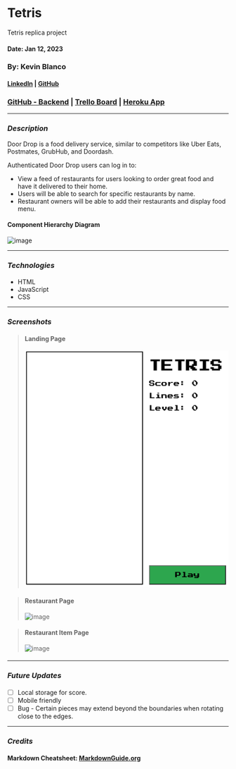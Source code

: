 # Tetris

Tetris replica project

#### Date: Jan 12, 2023

### By: Kevin Blanco

#### [LinkedIn](https://www.linkedin.com/in/kevinjblanco/) | [GitHub](https://github.com/greensharpie)

### [GitHub - Backend](https://github.com/greensharpie/Door_Drop_Backend) | [Trello Board](https://trello.com/b/xrNp2Go1/door-drop#) | [Heroku App](TBD)

---

### **_Description_**

Door Drop is a food delivery service, similar to competitors like Uber Eats, Postmates, GrubHub, and Doordash.

Authenticated Door Drop users can log in to:

- View a feed of restaurants for users looking to order great food and have it delivered to their home.
- Users will be able to search for specific restaurants by name.
- Restaurant owners will be able to add their restaurants and display food menu.

#### Component Hierarchy Diagram

![image](Pictures/Door_Drop_CHD.png)

---

### **_Technologies_**

####

- HTML
- JavaScript
- CSS

---

### **_Screenshots_**

> #### **Landing Page**
>
> ![image](Pictures/LandingPage.png)

> #### **Restaurant Page**
>
> ![image](Pictures/RestPage.png)

> #### **Restaurant Item Page**
>
> ![image](Pictures/ItemPage.png)

####

---

### **_Future Updates_**

####

- [ ] Local storage for score.
- [ ] Mobile friendly
- [ ] Bug - Certain pieces may extend beyond the boundaries when rotating close to the edges.

---

### **_Credits_**

####

#### Markdown Cheatsheet: [MarkdownGuide.org](https://www.markdownguide.org/cheat-sheet/)
